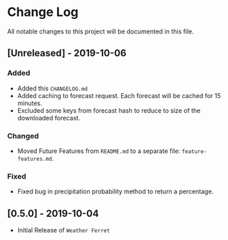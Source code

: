 
# Change Log
All notable changes to this project will be documented in this file.
 
## [Unreleased] - 2019-10-06
  
### Added
- Added this `CHANGELOG.md`
- Added caching to forecast request. Each forecast will be cached for 15 minutes. 
- Excluded some keys from forecast hash to reduce to size of the downloaded forecast.
 
### Changed
- Moved Future Features from `README.md` to a separate file: `feature-features.md`.

### Fixed 
- Fixed bug in precipitation probability method to return a percentage.
 
## [0.5.0] - 2019-10-04
  
- Initial Release of `Weather Ferret`

  
